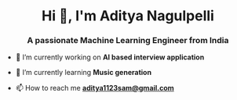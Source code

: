 <h1 align="center">Hi 👋, I'm Aditya Nagulpelli</h1>
<h3 align="center">A passionate Machine Learning Engineer from India</h3>

- 🔭 I’m currently working on **AI based interview application**

- 🌱 I’m currently learning **Music generation**

- 📫 How to reach me **aditya1123sam@gmail.com**



